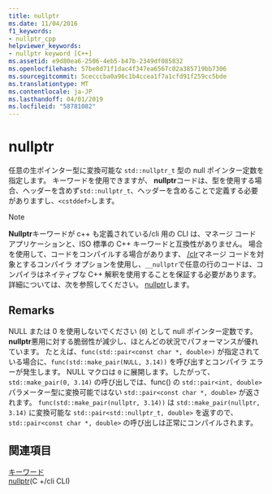 ```yaml
---
title: nullptr
ms.date: 11/04/2016
f1_keywords:
- nullptr_cpp
helpviewer_keywords:
- nullptr keyword [C++]
ms.assetid: e9d80ea6-2506-4eb5-b47b-2349df085832
ms.openlocfilehash: 57be8d71f1dac4f347ea6567c02a385719bb7306
ms.sourcegitcommit: 5cecccba0a96c1b4ccea1f7a1cfd91f259cc5bde
ms.translationtype: MT
ms.contentlocale: ja-JP
ms.lasthandoff: 04/01/2019
ms.locfileid: "58781082"
---
```

# <a name="nullptr"></a>nullptr

任意の生ポインター型に変換可能な `std::nullptr_t` 型の null ポインター定数を指定します。  キーワードを使用できますが、 **nullptr**コードは、型を使用する場合、ヘッダーを含めず`std::nullptr_t`、ヘッダーを含めることで定義する必要がありますし、`<cstddef>`します。

> [!NOTE]
>  **Nullptr**キーワードが c++ も定義されている/cli 用の CLI は、マネージ コード アプリケーションと、ISO 標準の C++ キーワードと互換性がありません。 場合を使用して、コードをコンパイルする場合があります、 [/clr](../build/reference/clr-common-language-runtime-compilation.md)マネージ コードを対象とするコンパイラ オプションを使用し、`__nullptr`で任意の行のコードは、コンパイラはネイティブな C++ 解釈を使用することを保証する必要があります。 詳細については、次を参照してください。 [nullptr](../extensions/nullptr-cpp-component-extensions.md)します。

## <a name="remarks"></a>Remarks

NULL または 0 を使用しないでください (`0`) として null ポインター定数です。**nullptr**悪用に対する脆弱性が減少し、ほとんどの状況でパフォーマンスが優れています。  たとえば、`func(std::pair<const char *, double>)` が指定されている場合に、`func(std::make_pair(NULL, 3.14))` を呼び出すとコンパイラ エラーが発生します。  NULL マクロは `0` に展開します。したがって、`std::make_pair(0, 3.14)` の呼び出しでは、func() の `std::pair<int, double>` パラメーター型に変換可能ではない `std::pair<const char *, double>` が返されます。  `func(std::make_pair(nullptr, 3.14))` は `std::make_pair(nullptr, 3.14)` に変換可能な `std::pair<std::nullptr_t, double>` を返すので、`std::pair<const char *, double>` の呼び出しは正常にコンパイルされます。

## <a name="see-also"></a>関連項目

[キーワード](../cpp/keywords-cpp.md)<br/>
[nullptr](../extensions/nullptr-cpp-component-extensions.md)(C +/cli CLI)